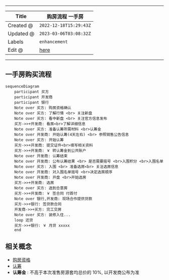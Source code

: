 -----

| Title     | 购房流程 一手房                                        |
| --------- | ----------------------------------------------- |
| Created @ | `2022-12-18T15:29:43Z`                          |
| Updated @ | `2023-03-06T03:08:32Z`                          |
| Labels    | `enhancement`                                   |
| Edit @    | [here](https://github.com/junxnone/F/issues/44) |

-----

## 一手房购买流程

``` mermaid
sequenceDiagram
    participant 买方 
    participant 开发商
    participant 银行
    Note over 买方: 购房资格确认
    Note over 买方: 了解行情 <br> 关注新盘
    Note over 买方: 看中新盘 <br> 关注官方信息发布
    买方->>+开发商: 看房<br>了解详细信息
    Note over 买方: 准备认筹所需材料 <br>认筹金
    Note over 开发商: 开始认筹(4天左右) <br> 参照销售公告信息
    Note over 买方: 开始认筹
    买方->>+开发商: 提交证件<br>填写相关资料
    买方->>+开发商: ￥ 转认筹金到公共账户
    Note over 开发商: 认筹结束
    Note over 开发商: 公布认筹结果 <br> 是否需要摇号 <br>入围积分 <br>入围名单
    Note over 买方: 入围 <br> 准备选房<br> 关注选房信息
    Note over 开发商: 对入围名单摇号 <br>决定选房顺序
    Note over 开发商: 开盘 <br>开始选房
    买方->>+开发商: 选房
    Note over 买方: 选到合意房
    买方->>+开发商: ￥ 签合同 付首付
    Note over 银行,开发商: 现场合作提供贷款
    买方->>+银行: 签贷款合同
    开发商->>+买方: 完工交房
    Note over 买方: 装修入住...
    loop 还贷
    买方->>+银行: ￥ 月贷 xxxxx
    end 

```

## 相关概念

  - [购房资格](/0004_概念_购房资格)
  - [认筹](/0060_概念_认筹)
  - **认筹金** : 不高于本次准售房源套均总价的 10%, 以开发商公布为准
